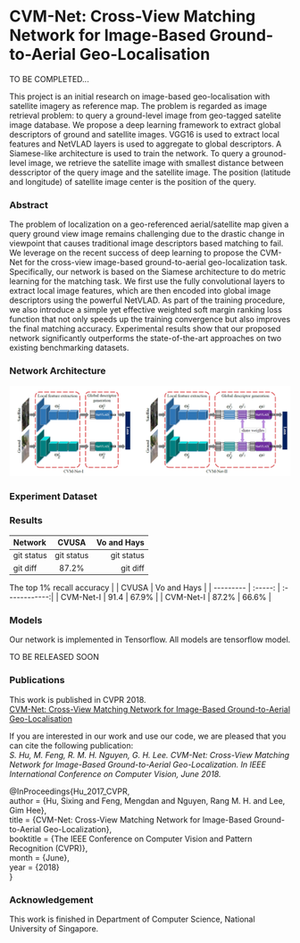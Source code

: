 # CVM-Net: Cross-View Matching Network for Image-Based Ground-to-Aerial Geo-Localisation

TO BE COMPLETED...


This project is an initial research on image-based geo-localisation with satellite imagery as reference map. The problem is regarded as image retrieval problem: to query a ground-level image from geo-tagged satelite image database. We propose a deep learning framework to extract global descriptors of ground and satellite images. VGG16 is used to extract local features and NetVLAD layers is used to aggregate to global descriptors. A Siamese-like architecture is used to train the network. To query a grounod-level image, we retrieve the satellite image with smallest distance between desscriptor of the query image and the satellite image. The position (latitude and longitude) of satellite image center is the position of the query.

### Abstract
The problem of localization on a geo-referenced aerial/satellite map given a query ground view image remains challenging due to the drastic change in viewpoint that causes traditional image descriptors based matching to fail. We leverage on the recent success of deep learning to propose the CVM-Net for the cross-view image-based ground-to-aerial geo-localization task. Specifically, our network is based on the Siamese architecture to do metric learning for the matching task. We first use the fully convolutional layers to extract local image features, which are then encoded into global image descriptors using the powerful NetVLAD. As part of the training procedure, we also introduce a simple yet effective weighted soft margin ranking loss function that not only speeds up the training convergence but also improves the final matching accuracy. Experimental results show that our proposed network significantly outperforms the state-of-the-art approaches on two existing benchmarking datasets.


### Network Architecture
![CVM-Net](img/cvm_net.PNG)


### Experiment Dataset


### Results

| Network | CVUSA | Vo and Hays |
| :---         |     :---:      |          ---: |
| git status   | git status     | git status    |
| git diff     | 87.2%       | git diff      |

The top 1% recall accuracy
|     | CVUSA   | Vo and Hays   |
| ---------  | :-----: | :------------:|
| CVM-Net-I  | 91.4    |    67.9%      |
| CVM-Net-I  | 87.2%   |    66.6%      |


### Models
Our network is implemented in Tensorflow. All models are tensorflow model.

TO BE RELEASED SOON


### Publications
This work is published in CVPR 2018.  
[CVM-Net: Cross-View Matching Network for Image-Based Ground-to-Aerial Geo-Localisation](2018_CVM-Net_CVPR.pdf)

If you are interested in our work and use our code, we are pleased that you can cite the following publication:  
*S. Hu, M. Feng, R. M. H. Nguyen, G. H. Lee. CVM-Net: Cross-View Matching Network for Image-Based Ground-to-Aerial Geo-Localization. In IEEE International Conference on Computer Vision, June 2018.*

@InProceedings{Hu_2017_CVPR,  
author = {Hu, Sixing and Feng, Mengdan and Nguyen, Rang M. H. and Lee, Gim Hee},  
title = {CVM-Net: Cross-View Matching Network for Image-Based Ground-to-Aerial Geo-Localization},  
booktitle = {The IEEE Conference on Computer Vision and Pattern Recognition (CVPR)},  
month = {June},  
year = {2018}  
}

### Acknowledgement
This work is finished in Department of Computer Science, National University of Singapore.

